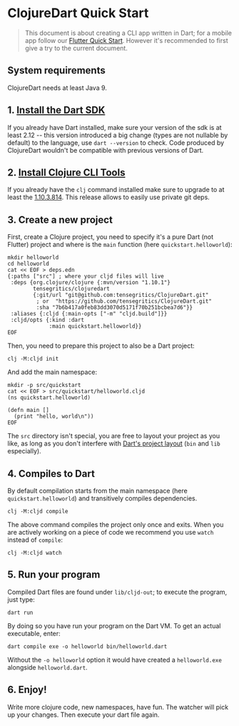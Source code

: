 # ClojureDart Quick Start

> This document is about creating a CLI app written in Dart; for a mobile app follow our [Flutter Quick Start](flutter-quick-start.md). However it's recommended to first give a try to the current document.

## System requirements

ClojureDart needs at least Java 9.

## 1. [Install the Dart SDK](https://dart.dev/get-dart#install)

If you already have Dart installed, make sure your version of the sdk is at least 2.12 -- this version introduced a big change (types are not nullable by default) to the language, use `dart --version` to check. Code produced by ClojureDart wouldn't be compatible with previous versions of Dart.

## 2. [Install Clojure CLI Tools](https://clojure.org/guides/getting_started#_clojure_installer_and_cli_tools)

If you already have the `clj` command installed make sure to upgrade to at least the [1.10.3.814](https://clojure.org/releases/tools#v1.10.3.814). This release allows to easily use private git deps.

## 3. Create a new project

First, create a Clojure project, you need to specify it's a pure Dart (not Flutter) project and where is the `main` function (here `quickstart.helloworld`):

```shell
mkdir helloworld
cd helloworld
cat << EOF > deps.edn
{:paths ["src"] ; where your cljd files will live
 :deps {org.clojure/clojure {:mvn/version "1.10.1"}
        tensegritics/clojuredart
        {:git/url "git@github.com:tensegritics/ClojureDart.git"
         ; or  "https://github.com/tensegritics/ClojureDart.git"
         :sha "7b6b417a0feb83dd3070d5171f70b251bcbea7d6"}}
 :aliases {:cljd {:main-opts ["-m" "cljd.build"]}}
 :cljd/opts {:kind :dart
             :main quickstart.helloworld}}
EOF
```

Then, you need to prepare this project to also be a Dart project:
```shell
clj -M:cljd init
```

And add the main namespace:

```shell
mkdir -p src/quickstart
cat << EOF > src/quickstart/helloworld.cljd
(ns quickstart.helloworld)

(defn main []
  (print "hello, world\n"))
EOF
```

The `src` directory isn't special, you are free to layout your project as you like, as long as you don't
interfere with [Dart's project layout](https://dart.dev/tools/pub/package-layout) (`bin` and `lib` especially).

## 4. Compiles to Dart

By default compilation starts from the main namespace (here `quickstart.helloworld`) and transitively compiles dependencies.

``` shell
clj -M:cljd compile
```

The above command compiles the project only once and exits. When you are actively working on a piece of code we recommend you use `watch` instead of `compile`:

``` shell
clj -M:cljd watch
```

## 5. Run your program

Compiled Dart files are found under `lib/cljd-out`; to execute the program, just type:

``` shell
dart run
```

By doing so you have run your program on the Dart VM. To get an actual executable, enter:

``` shell
dart compile exe -o helloworld bin/helloworld.dart
```

Without the `-o helloworld` option it would have created a `helloworld.exe` alongside `helloworld.dart`.

## 6. Enjoy!

Write more clojure code, new namespaces, have fun. The watcher will pick up your changes.
Then execute your dart file again.
